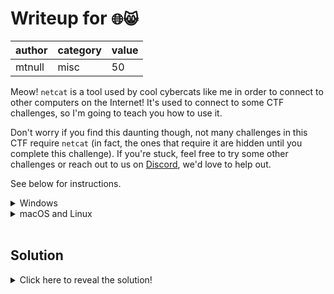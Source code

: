 # Writeup for `🌐😸`

| author | category | value |
|--------|----------|-------|
| mtnull |   misc   |   50  |

Meow! `netcat` is a tool used by cool cybercats like me in order to connect to other computers on the Internet! It's used to connect to some CTF challenges, so I'm going to teach you how to use it.

Don't worry if you find this daunting though, not many challenges in this CTF require `netcat` (in fact, the ones that require it are hidden until you complete this challenge). If you're stuck, feel free to try some other challenges or reach out to us on [Discord](https://secso.cc/discord), we'd love to help out.

See below for instructions.

<details>
<summary>Windows</summary>
The route we're going to take here is to install Windows Subsystem for Linux (WSL), which lets you open Linux terminals on Windows. If you're running Windows 10, <b>it is highly recommended</b> that you download <a href="https://aka.ms/terminal">Windows Terminal</a> as it offers a significantly better terminal experience compared to the traditional Command Prompt window.<br><br>
1. Open Windows Terminal (this can be done by searching for 'terminal' in the Start Menu).<br>
2. Type <code>wsl --install</code> and press Enter. Wait for it to complete.<br>
3. Reboot your computer.<br>
4. Re-open Windows Terminal. It should automatically open up WSL (this can be changed inside WT settings if you wish) and prompt you for initial setup. If WSL didn't open, click the arrow next to the first tab and open a new Ubuntu tab.<br>
5. Follow the prompts. You will eventually land at some text that reads something like <code>user@DESKTOP-XYZ:~$</code>.<br><br>

At this point, you've successfully installed WSL onto your system. Congratulations! If you're majoring in Computer Science, you will be getting very familiar with the Linux terminal as you progress.

For now though, open the Linux instructions and follow them to finish off the challenge.
</details>

<details>
<summary>macOS and Linux</summary>
This is super easy!<br><br>
1. Open an application called Terminal (if you came here from the Windows instructions, open a WSL tab). You can do this on macOS via Spotlight Search (Cmd+Space) or opening Finder and going to the <code>Applications</code> folder. If you're running Linux, I think you have this one figured out.<br>
2. Type <code>nc ctf.secso.cc 1001</code> and press Enter.<br>
3. Profit! You're now talking to another computer over the Internet.
</details><br>


## Solution

<details>
<summary>Click here to reveal the solution!</summary>

### The Big Idea

Getting familiar with using netcat.

### Walkthrough

1. Open a terminal.
2. Connect to `ctf.secso.cc 1001` by typing `nc ctf.secso.cc 1001`.
3. Type "meow" in your terminal and click enter to get the flag for this challenge.

### Flag(s)

- `OWEEK{purr_n3t_cat5_ar3_c0ol}`

</details>
